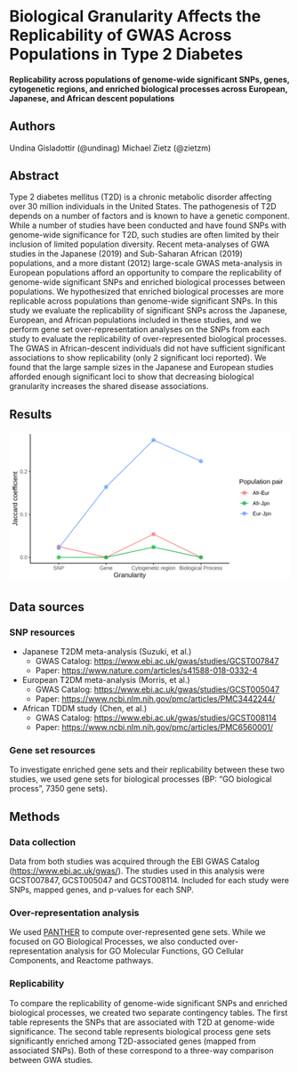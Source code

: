 # Biological Granularity Affects the Replicability of GWAS Across Populations in Type 2 Diabetes

#### Replicability across populations of genome-wide significant SNPs, genes, cytogenetic regions, and enriched biological processes across European, Japanese, and African descent populations

## Authors

Undina Gisladottir (@undinag)
Michael Zietz (@zietzm)

## Abstract

Type 2 diabetes mellitus (T2D) is a chronic metabolic disorder affecting over 30 million individuals in the United States. The pathogenesis of T2D depends on a number of factors and is known to have a genetic component. While a number of studies have been conducted and have found SNPs with genome-wide significance for T2D, such studies are often limited by their inclusion of limited population diversity. Recent meta-analyses of GWA studies in the Japanese (2019) and Sub-Saharan African (2019) populations, and a more distant (2012) large-scale GWAS meta-analysis in European populations afford an opportunity to compare the replicability of genome-wide significant SNPs and enriched biological processes between populations. We hypothesized that enriched biological processes are more replicable across populations than genome-wide significant SNPs. In this study we evaluate the replicability of significant SNPs across the Japanese, European, and African populations included in these studies, and we perform gene set over-representation analyses on the SNPs from each study to evaluate the replicability of over-represented biological processes. The GWAS in African-descent individuals did not have sufficient significant associations to show replicability (only 2 significant loci reported). We found that the large sample sizes in the Japanese and European studies afforded enough significant loci to show that decreasing biological granularity increases the shared disease associations.

## Results

![Results figure showing trend between European and Japanese](img/jaccard_vs_gran.png)

## Data sources

### SNP resources

* Japanese T2DM meta-analysis (Suzuki, et al.)
    * GWAS Catalog:  https://www.ebi.ac.uk/gwas/studies/GCST007847
    * Paper: https://www.nature.com/articles/s41588-018-0332-4
* European T2DM meta-analysis  (Morris, et al.)
    * GWAS Catalog: https://www.ebi.ac.uk/gwas/studies/GCST005047
    * Paper: https://www.ncbi.nlm.nih.gov/pmc/articles/PMC3442244/
* African TDDM study (Chen, et al.)
    * GWAS Catalog: https://www.ebi.ac.uk/gwas/studies/GCST008114
    * Paper: https://www.ncbi.nlm.nih.gov/pmc/articles/PMC6560001/

### Gene set resources

To investigate enriched gene sets and their replicability between these two studies, we used gene sets for biological processes (BP: “GO biological process”, 7350 gene sets). 

## Methods

### Data collection

Data from both studies was acquired through the EBI GWAS Catalog (https://www.ebi.ac.uk/gwas/). The studies used in this analysis were GCST007847, GCST005047 and GCST008114. Included for each study were SNPs, mapped genes, and p-values for each SNP.

### Over-representation analysis

We used [PANTHER](http://pantherdb.org/) to compute over-represented gene sets. While we focused on GO Biological Processes, we also conducted over-representation analysis for GO Molecular Functions, GO Cellular Components, and Reactome pathways.

### Replicability

To compare the replicability of genome-wide significant SNPs and enriched biological processes, we created two separate contingency tables. The first table represents the SNPs that are associated with T2D at genome-wide significance. The second table represents biological process gene sets significantly enriched among T2D-associated genes (mapped from associated SNPs). Both of these correspond to a three-way comparison between GWA studies.
